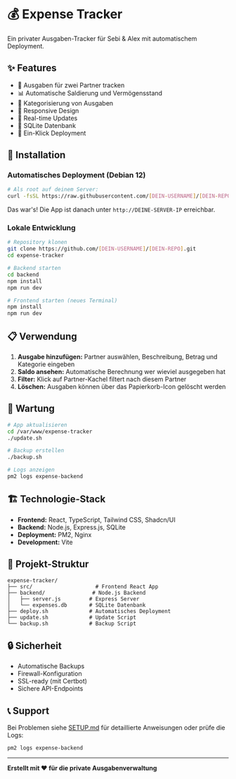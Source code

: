 
# 💰 Expense Tracker

Ein privater Ausgaben-Tracker für Sebi & Alex mit automatischem Deployment.

## ✨ Features

- 💸 Ausgaben für zwei Partner tracken
- 📊 Automatische Saldierung und Vermögensstand
- 🎯 Kategorisierung von Ausgaben
- 📱 Responsive Design
- 🔄 Real-time Updates
- 💾 SQLite Datenbank
- 🚀 Ein-Klick Deployment

## 🚀 Installation

### Automatisches Deployment (Debian 12)

```bash
# Als root auf deinem Server:
curl -fsSL https://raw.githubusercontent.com/[DEIN-USERNAME]/[DEIN-REPO]/main/deploy.sh | bash
```

Das war's! Die App ist danach unter `http://DEINE-SERVER-IP` erreichbar.

### Lokale Entwicklung

```bash
# Repository klonen
git clone https://github.com/[DEIN-USERNAME]/[DEIN-REPO].git
cd expense-tracker

# Backend starten
cd backend
npm install
npm run dev

# Frontend starten (neues Terminal)
npm install
npm run dev
```

## 📋 Verwendung

1. **Ausgabe hinzufügen:** Partner auswählen, Beschreibung, Betrag und Kategorie eingeben
2. **Saldo ansehen:** Automatische Berechnung wer wieviel ausgegeben hat
3. **Filter:** Klick auf Partner-Kachel filtert nach diesem Partner
4. **Löschen:** Ausgaben können über das Papierkorb-Icon gelöscht werden

## 🔧 Wartung

```bash
# App aktualisieren
cd /var/www/expense-tracker
./update.sh

# Backup erstellen
./backup.sh

# Logs anzeigen
pm2 logs expense-backend
```

## 🏗️ Technologie-Stack

- **Frontend:** React, TypeScript, Tailwind CSS, Shadcn/UI
- **Backend:** Node.js, Express.js, SQLite
- **Deployment:** PM2, Nginx
- **Development:** Vite

## 📁 Projekt-Struktur

```
expense-tracker/
├── src/                    # Frontend React App
├── backend/               # Node.js Backend
│   ├── server.js         # Express Server
│   └── expenses.db       # SQLite Datenbank
├── deploy.sh             # Automatisches Deployment
├── update.sh             # Update Script
└── backup.sh             # Backup Script
```

## 🔒 Sicherheit

- Automatische Backups
- Firewall-Konfiguration
- SSL-ready (mit Certbot)
- Sichere API-Endpoints

## 📞 Support

Bei Problemen siehe [SETUP.md](SETUP.md) für detaillierte Anweisungen oder prüfe die Logs:

```bash
pm2 logs expense-backend
```

---

**Erstellt mit ❤️ für die private Ausgabenverwaltung**
